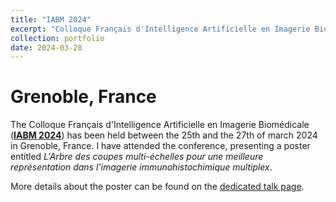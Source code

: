 ```yaml
---
title: "IABM 2024"
excerpt: "Colloque Français d'Intelligence Artificielle en Imagerie Biomédicale (IABM 2024)"
collection: portfolio
date: 2024-03-28
---
```


# Grenoble, France

The Colloque Français d'Intelligence Artificielle en Imagerie Biomédicale ([**IABM 2024**](https://iabm2024.sciencesconf.org/)) has been held between the 25th and the 27th of march 2024 in Grenoble, France.
I have attended the conference, presenting a poster entitled *L'Arbre des coupes multi-échelles pour une meilleure représentation dans l'imagerie immunohistochimique multiplex*.

More details about the poster can be found on the [dedicated talk page](/talks/2024-03-IABM-talk).
